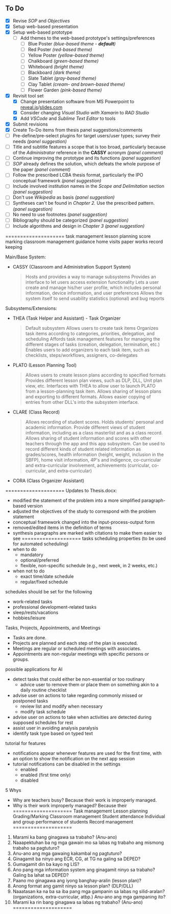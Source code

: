 To Do
---

- [x] Revise *SOP* and *Objectives*
- [x] Setup web-based presentation
- [x] Setup web-based prototype
  - [ ] Add themes to the web-based prototype's settings/preferences
    - [ ] Blue Poster *(blue-based theme - __default__)*
    - [ ] Red Poster *(red-based theme)*
    - [ ] Yellow Poster *(yellow-based theme)*
    - [ ] Chalkboard *(green-based theme)*
    - [ ] Whiteboard *(bright theme)*
    - [ ] Blackboard *(dark theme)*
    - [ ] Slate Tablet *(gray-based theme)*
    - [ ] Clay Tablet *(cream- and brown-based theme)*
    - [ ] Flower Garden *(pink-based theme)*
- [x] Revisit tool set
  - [x] Change presentation software from MS Powerpoint to [reveal.js](https://revealjs.com)/[slides.com](https://slides.com)
  - [x] Consider changing *Visual Studio with Xamarin* to *RAD Studio*
  - [x] Add *VSCode* and *Sublime Text Editor* to tools
- [x] Submit revisions
- [x] Create To-Do items from thesis panel suggestions/comments
- [ ] Pre-define/pre-select plugins for target users/user types; survey their needs *(panel suggestion)*
- [ ] Title and subtitle features a scope that is too broad, particularly because of the *Administrator* reference in the **CASSY** acronym *(panel comment)*
- [ ] Continue improving the prototype and its functions *(panel suggestion)*
- [ ] *SOP* already defines the solution, which defeats the whole purpose of the paper *(panel comment)*
- [ ] Follow the prescribed LCBA thesis format, particularly the IPO conceptual framework *(panel suggestion)*
- [ ] Include involved institution names in the *Scope and Delimitation* section *(panel suggestion)*
- [ ] Don't use *Wikipedia* as basis *(panel suggestion)*
- [ ] Syntheses can't be found in *Chapter 2.* Use the prescribed pattern. *(panel suggestion)*
- [ ] No need to use footnotes *(panel suggestion)*
- [ ] Bibliography should be categorized *(panel suggestion)*
- [ ] Include algorithms and design in *Chapter 3* *(panel suggestion)*

====================
task management
lesson planning
score marking
classroom management
guidance
home visits
paper works
record keeping

Main/Base System:
* CASSY (Classroom and Administration Support System)
  > Hosts and provides a way to manage subsystems
  > Provides an interface to let users access extension functionality
  > Lets a user create and manage his/her user profile, which includes personal information, device information, and user preferences
  > Allows the system itself to send usability statistics (optional) and bug reports

Subsystems/Extensions:
* THEA (Task Helper and Assistant) - Task Organizer
  > Default subsystem
  > Allows users to create task items
  > Organizes task items according to categories, priorities, delegation, and scheduling
  > Affords task management features for managing the different stages of tasks (creation, delegation, termination, etc.)
  > Enables users to add organizers to each task item, such as checklists, steps/workflows, assigners, co-delegates
  
* PLATO (Lesson Planning Tool)
  > Allows users to create lesson plans according to specified formats
  > Provides different lesson plan views, such as DLP, DLL, Unit plan view, etc.
  > Interfaces with THEA to allow user to launch PLATO from a lesson-planning task item.
  > Allows sharing of lesson plans and exporting to different formats.
  > Allows easier copying of entries from other DLL's into the subsystem interface.

* CLARE (Class Record)
  > Allows recording of student scores.
  > Holds students' personal and academic information.
  > Provide different views of student information, including as a class masterlist and as a class record.
  > Allows sharing of student information and scores with other teachers through the app and this app subsystem.
  > Can be used to record different kinds of student related information as grades/scores,  health information (height, weight, inclusion in the SBFP), home visit information, 4P's and indigence, co-curricular and extra-curricular involvement, achievements (curricular, co-curricular, and extra-curricular)

* CORA (Class Organizer Assistant)
  > 
====================
Updates to Thesis.docx:
* modified the statement of the problem into a more simplified paragraph-based version
* adjusted the objectives of the study to correspond with the problem statement
* conceptual framework changed into the input-process-output form
* removed/edited items in the definition of terms
* synthesis paragraphs are marked with citations to make them easier to see
====================
tasks scheduling properties (to be used for automated scheduling)
* when to do
  * mandatory
  * optional/preferred
  * flexible, non-specific schedule (e.g., next week, in 2 weeks, etc.)
* when not to do
  * exact time/date schedule
  * regular/fixed schedule

schedules should be set for the following
* work-related tasks
* professional development-related tasks
* sleep/rests/vacations
* hobbies/leisure

Tasks, Projects, Appointments, and Meetings
* Tasks are done.
* Projects are planned and each step of the plan is executed.
* Meetings are regular or scheduled meetings with associates.
* Appointments are non-regular meetings with specific persons or groups.

possible applications for AI
* detect tasks that could either be non-essential or too routinary
  * advice user to remove them or place them on something akin to a daily routine checklist
* advise user on actions to take regarding commonly missed or postponed tasks
  * review list and modify when necessary
  * modify task schedule
* advise user on actions to take when activities are detected during supposed schedules for rest
* assist user in avoiding analysis paralysis
* identify task type based on typed text

tutorial for features
* notifications appear whenever features are used for the first time, with an option to show the notification on the next app session
* tutorial notifications can be disabled in the settings
  * enabled
  * enabled (first time only)
  * disabled

5 Whys
* Why are teachers busy? Because their work is improperly managed.
* Why is their work improperly managed? Because their 
====================
Task management
Lesson planning
Grading/Marking
Classroom management
Student attendance
Individual and group performance of students
Record management
====================
1. Marami ka bang ginagawa sa trabaho? (Anu-ano)
2. Naaapektuhan ba ng mga gawain mo sa labas ng trabaho ang mismong trabaho sa pagtuturo?
3. Anu-ano ang mga gawaing kakambal ng pagtuturo?
4. Ginagamit ba ninyo ang ECR, CG, at TG na galing sa DEPED?
5. Gumagamit din ba kayo ng LIS?
6. Ano pang mga information system ang ginagamit ninyo sa trabaho? Galing ba lahat sa DEPED?
7. Paano mo ginagawa ang iyong banghay-aralin (lesson plan)?
8. Anong format ang gamit ninyo sa lesson plan? (DLP/DLL)
9. Naaatasan ka na ba sa iba pang mga gampanin sa labas ng silid-aralan? (organizations, extra-curricular, atbp.) Anu-ano ang mga gampaning ito?
10. Marami ka rin bang ginagawa sa labas ng trabaho? (Anu-ano)
====================
